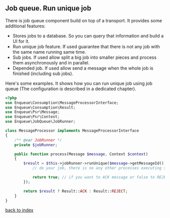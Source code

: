 ## Job queue. Run unique job

There is job queue component build on top of a transport. It provides some additional features:

* Stores jobs to a database. So you can query that information and build a UI for it.
* Run unique job feature. If used guarantee that there is not any job with the same name running same time.
* Sub jobs. If used allow split a big job into smaller pieces and process them asynchronously and in parallel.
* Depended job. If used allow send a message when the whole job is finished (including sub jobs).
  
Here's some  examples.
It shows how you can run unique job using job queue (The configuration is described in a dedicated chapter). 

```php
<?php 
use Enqueue\Consumption\MessageProcessorInterface;
use Enqueue\Consumption\Result;
use Enqueue\Psr\Message;
use Enqueue\Psr\Context;
use Enqueue\JobQueue\JobRunner;

class MessageProcessor implements MessageProcessorInterface
{
    /** @var JobRunner */
    private $jobRunner;

    public function process(Message $message, Context $context)
    {
        $result = $this->jobRunner->runUnique($message->getMessageId(), 'aJobName', function () {
            // do your job, there is no any other processes executing same job,

            return true; // if you want to ACK message or false to REJECT
        });

        return $result ? Result::ACK : Result::REJECT;
    }
}
```

[back to index](../index.md)